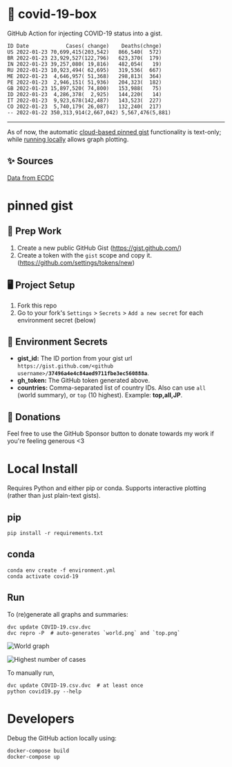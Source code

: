 # 🏥 covid-19-box

GitHub Action for injecting COVID-19 status into a gist.

```
ID Date            Cases( change)    Deaths(chnge)
US 2022-01-23 70,699,415(203,542)   866,540(  572)
BR 2022-01-23 23,929,527(122,796)   623,370(  179)
IN 2022-01-23 39,257,080( 19,816)   482,054(   19)
RU 2022-01-23 10,923,494( 62,695)   319,536(  667)
ME 2022-01-23  4,646,957( 51,368)   298,813(  364)
PE 2022-01-23  2,946,151( 51,936)   204,323(  182)
GB 2022-01-23 15,897,520( 74,800)   153,988(   75)
ID 2022-01-23  4,286,378(  2,925)   144,220(   14)
IT 2022-01-23  9,923,678(142,487)   143,523(  227)
CO 2022-01-23  5,740,179( 26,087)   132,240(  217)
-- 2022-01-22 350,313,914(2,667,042) 5,567,476(5,881)
```

---

As of now, the automatic [cloud-based pinned gist](#pinned-gist) functionality is text-only;
while [running locally](#local-install) allows graph plotting.

## ✨ Sources

[Data from ECDC](https://www.ecdc.europa.eu/en/publications-data/download-todays-data-geographic-distribution-covid-19-cases-worldwide)

# pinned gist

## 🎒 Prep Work
1. Create a new public GitHub Gist (https://gist.github.com/)
1. Create a token with the `gist` scope and copy it. (https://github.com/settings/tokens/new)

## 🖥 Project Setup
1. Fork this repo
1. Go to your fork's `Settings` > `Secrets` > `Add a new secret` for each environment secret (below)

## 🤫 Environment Secrets
- **gist_id:** The ID portion from your gist url `https://gist.github.com/<github username>/`**`37496a4e4c84aed9711fbe3ec560888a`**.
- **gh_token:** The GitHub token generated above.
- **countries:** Comma-separated list of country IDs. Also can use `all` (world summary), or `top` (10 highest). Example: **top,all,JP**.

## 💸 Donations

Feel free to use the GitHub Sponsor button to donate towards my work if you're feeling generous <3

# Local Install

Requires Python and either pip or conda. Supports interactive plotting (rather than just plain-text gists).

## pip

```
pip install -r requirements.txt
```

## conda

```
conda env create -f environment.yml
conda activate covid-19
```

## Run

To (re)generate all graphs and summaries:

```
dvc update COVID-19.csv.dvc
dvc repro -P  # auto-generates `world.png` and `top.png`
```

![World graph](world.png)

![Highest number of cases](top.png)

To manually run,

```
dvc update COVID-19.csv.dvc  # at least once
python covid19.py --help
```

# Developers

Debug the GitHub action locally using:

```
docker-compose build
docker-compose up
```
